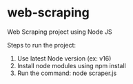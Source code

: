 # web-scraping
Web Scraping project using Node JS

Steps to run the project:
1. Use latest Node version (ex: v16)
2. Install node modules using npm install
3. Run the command: node scraper.js
